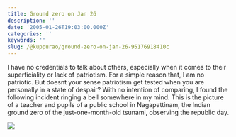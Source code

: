 ```yaml
---
title: Ground zero on Jan 26
description: ''
date: '2005-01-26T19:03:00.000Z'
categories: ''
keywords: ''
slug: /@kuppurao/ground-zero-on-jan-26-95176918410c
---
```


I have no credentials to talk about others, especially when it comes to their superficiality or lack of patriotism. For a simple reason that, I am no patriotic. But doesnt your sense patriotism get tested when you are personally in a state of despair? With no intention of comparing, I found the following incident ringing a bell somewhere in my mind. This is the picture of a teacher and pupils of a public school in Nagapattinam, the Indian ground zero of the just-one-month-old tsunami, observing the republic day.

![](https://cdn-images-1.medium.com/max/800/0*AmOGnZiCTwAQqEFq.jpg)